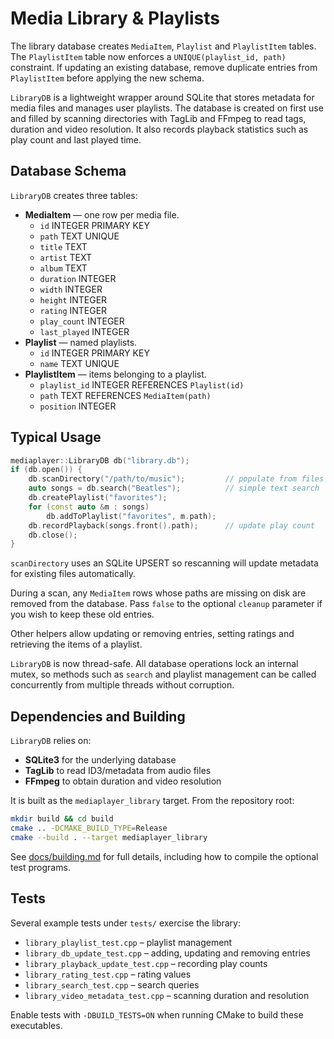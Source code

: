 # Media Library & Playlists

The library database creates `MediaItem`, `Playlist` and `PlaylistItem` tables.
The `PlaylistItem` table now enforces a `UNIQUE(playlist_id, path)` constraint.
If updating an existing database, remove duplicate entries from `PlaylistItem`
before applying the new schema.

`LibraryDB` is a lightweight wrapper around SQLite that stores metadata for media files and manages user playlists. The database is created on first use and filled by scanning directories with TagLib and FFmpeg to read tags, duration and video resolution. It also records playback statistics such as play count and last played time.

## Database Schema

`LibraryDB` creates three tables:

- **MediaItem** — one row per media file.
  - `id` INTEGER PRIMARY KEY
  - `path` TEXT UNIQUE
  - `title` TEXT
  - `artist` TEXT
  - `album` TEXT
  - `duration` INTEGER
  - `width` INTEGER
  - `height` INTEGER
  - `rating` INTEGER
  - `play_count` INTEGER
  - `last_played` INTEGER
- **Playlist** — named playlists.
  - `id` INTEGER PRIMARY KEY
  - `name` TEXT UNIQUE
- **PlaylistItem** — items belonging to a playlist.
  - `playlist_id` INTEGER REFERENCES `Playlist(id)`
  - `path` TEXT REFERENCES `MediaItem(path)`
  - `position` INTEGER

## Typical Usage

```cpp
mediaplayer::LibraryDB db("library.db");
if (db.open()) {
    db.scanDirectory("/path/to/music");         // populate from files
    auto songs = db.search("Beatles");          // simple text search
    db.createPlaylist("favorites");
    for (const auto &m : songs)
        db.addToPlaylist("favorites", m.path);
    db.recordPlayback(songs.front().path);      // update play count
    db.close();
}
```

`scanDirectory` uses an SQLite UPSERT so rescanning will update metadata for
existing files automatically.

During a scan, any `MediaItem` rows whose paths are missing on disk are removed
from the database. Pass `false` to the optional `cleanup` parameter if you wish
to keep these old entries.

Other helpers allow updating or removing entries, setting ratings and retrieving the items of a playlist.

`LibraryDB` is now thread-safe. All database operations lock an internal mutex,
so methods such as `search` and playlist management can be called concurrently
from multiple threads without corruption.

## Dependencies and Building

`LibraryDB` relies on:

- **SQLite3** for the underlying database
- **TagLib** to read ID3/metadata from audio files
- **FFmpeg** to obtain duration and video resolution

It is built as the `mediaplayer_library` target. From the repository root:

```bash
mkdir build && cd build
cmake .. -DCMAKE_BUILD_TYPE=Release
cmake --build . --target mediaplayer_library
```

See [docs/building.md](../../docs/building.md) for full details, including how to compile the optional test programs.

## Tests

Several example tests under `tests/` exercise the library:

- `library_playlist_test.cpp` – playlist management
- `library_db_update_test.cpp` – adding, updating and removing entries
- `library_playback_update_test.cpp` – recording play counts
- `library_rating_test.cpp` – rating values
- `library_search_test.cpp` – search queries
- `library_video_metadata_test.cpp` – scanning duration and resolution

Enable tests with `-DBUILD_TESTS=ON` when running CMake to build these executables.

